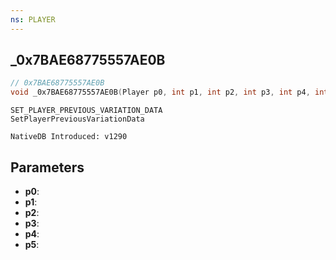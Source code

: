 ```yaml
---
ns: PLAYER
---
```

## _0x7BAE68775557AE0B

```c
// 0x7BAE68775557AE0B
void _0x7BAE68775557AE0B(Player p0, int p1, int p2, int p3, int p4, int p5);
```

```
SET_PLAYER_PREVIOUS_VARIATION_DATA
SetPlayerPreviousVariationData

NativeDB Introduced: v1290
```

## Parameters
* **p0**:
* **p1**:
* **p2**:
* **p3**:
* **p4**:
* **p5**:
